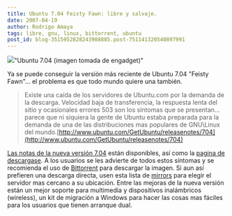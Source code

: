 ```yaml
---
title: Ubuntu 7.04 Feisty Fawn: libre y salvaje.
date: 2007-04-19
author: Rodrigo Amaya
tags: libre, gnu, linux, bittorrent, ubuntu
post_id: blog-3515952828243908885.post-751141320540897991
---
```


[![](http://bp3.blogger.com/_ayvorITawE4/RiekAVLpwcI/AAAAAAAAARw/A4wFXeowxso/s400/my-bu-704.jpg)](http://bp3.blogger.com/_ayvorITawE4/RiekAVLpwcI/AAAAAAAAARw/A4wFXeowxso/s1600-h/my-bu-704.jpg)"Ubuntu 7.04 (imagen tomada de engadget)"

Ya se puede conseguir la versión más reciente de Ubuntu 7.04 "Feisty Fawn"... el problema es que todo mundo quiere una también.
> Existe una caída de los servidores de Ubuntu.com por la demanda de
> la descarga.
Velocidad baja de transferencia, la respuesta lenta del sitio y ocasionales errores 503 son los síntomas que se presentan... parece que ni siquiera la gente de Ubuntu estaba preparada para la demanda de una de las distribuciones mas populares de GNU\Linux del mundo.[http://www.ubuntu.com/GetUbuntu/releasenotes/704](http://www.ubuntu.com/GetUbuntu/releasenotes/704)

[Las notas de la nueva versión 7.04](http://www.ubuntu.com/GetUbuntu/releasenotes/704) están disponibles, así como la [pagina de descargase](http://releases.ubuntu.com/feisty/). A los usuarios se les advierte de todos estos síntomas y se recomienda el uso de [Bittorrent](http://srbyte.blogspot.com/2007/03/bittorrent-todo-mundo-ama-bittorrent.html) para descargar la imagen. Si aun así prefieren una descarga directa, usen esta lista de [mirrors](http://www.ubuntu.com/getubuntu/downloadmirrors) para elegir el servidor mas cercano a su ubicación. Entre las mejoras de la nueva versión están un mejor soporte para multimedia y dispositivos inalámbricos (wireless), un kit de migración a Windows para hacer las cosas mas fáciles para los usuarios que tienen arranque dual.